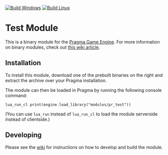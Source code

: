 [![Build Windows](https://github.com/Silverlan/test_new_module/actions/workflows/build-windows-ci.yml/badge.svg)](https://github.com/Silverlan/test_new_module/actions/workflows/build-windows-ci.yml) [![Build Linux](https://github.com/Silverlan/test_new_module/actions/workflows/build-linux-ci.yml/badge.svg)](https://github.com/Silverlan/test_new_module/actions/workflows/build-linux-ci.yml)

# Test Module
This is a binary module for the [Pragma Game Engine](https://github.com/Silverlan/pragma). For more information on binary modules, check out [this wiki article](https://wiki.pragma-engine.com/books/pragma-engine/page/binary-modules).

## Installation
To install this module, download one of the prebuilt binaries on the right and extract the archive over your Pragma installation.

The module can then be loaded in Pragma by running the following console command:
```
lua_run_cl print(engine.load_library("modules/pr_test"))
```

(You can use `lua_run` instead of `lua_run_cl` to load the module serverside instead of clientside.)

## Developing

Please see the [wiki](https://wiki.pragma-engine.com/books/pragma-engine/page/binary-modules#bkmrk-building-modules) for instructions on how to develop and build the module.
